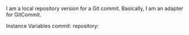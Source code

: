 I am a local repository version for a Git commit. Basically, I am an adapter for GitCommit.

Instance Variables
	commit:		<GitCommit>
	repository:		<SquitRepository>
